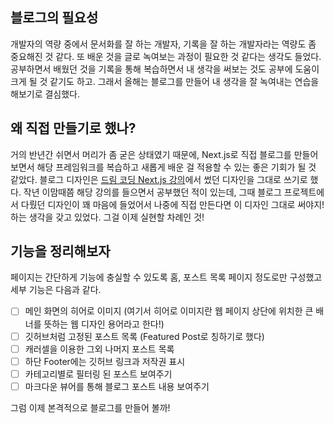 ## 블로그의 필요성

개발자의 역량 중에서 문서화를 잘 하는 개발자, 기록을 잘 하는 개발자라는 역량도 좀 중요해진 것 같다. 또 배운 것을 글로 녹여보는 과정이 필요한 것 같다는 생각도 들었다. 공부하면서 배웠던 것을 기록을 통해 복습하면서 내 생각을 써보는 것도 공부에 도움이 크게 될 것 같기도 하고. 그래서 올해는 블로그를 만들어 내 생각을 잘 녹여내는 연습을 해보기로 결심했다.

## 왜 직접 만들기로 했나?

거의 반년간 쉬면서 머리가 좀 굳은 상태였기 때문에, Next.js로 직접 블로그를 만들어 보면서 해당 프레임워크를 복습하고 새롭게 배운 걸 적용할 수 있는 좋은 기회가 될 것 같았다. 블로그 디자인은 [드림 코딩 Next.js 강의](https://academy.dream-coding.com/courses/next)에서 썼던 디자인을 그대로 쓰기로 했다. 작년 이맘때쯤 해당 강의를 들으면서 공부했던 적이 있는데, 그때 블로그 프로젝트에서 다뤘던 디자인이 꽤 마음에 들었어서 나중에 직접 만든다면 이 디자인 그대로 써야지! 하는 생각을 갖고 있었다. 그걸 이제 실현할 차례인 것!

## 기능을 정리해보자

페이지는 간단하게 기능에 충실할 수 있도록 홈, 포스트 목록 페이지 정도로만 구성했고 세부 기능은 다음과 같다.

- [ ] 메인 화면의 히어로 이미지 (여기서 히어로 이미지란 웹 페이지 상단에 위치한 큰 배너를 뜻하는 웹 디자인 용어라고 한다!)
- [ ] 깃허브처럼 고정된 포스트 목록 (Featured Post로 칭하기로 했다)
- [ ] 캐러셀을 이용한 그외 나머지 포스트 목록
- [ ] 하단 Footer에는 깃허브 링크과 저작권 표시
- [ ] 카테고리별로 필터링 된 포스트 보여주기
- [ ] 마크다운 뷰어를 통해 블로그 포스트 내용 보여주기

그럼 이제 본격적으로 블로그를 만들어 볼까!
